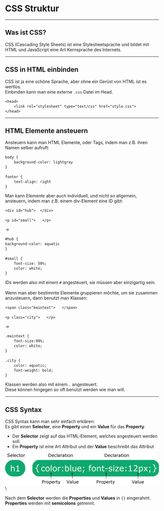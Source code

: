 # CSS Struktur

- - -

## Was ist CSS?

CSS (Cascading Style Sheets) ist eine Stylesheetsprache und bildet
mit HTML und JavaScript eine Art Kernsprache des Internets.

- - -

## CSS in HTML einbinden

CSS ist ja eine schöne Sprache, aber ohne ein Gerüst von HTML ist es wertlos.\
Einbinden kann man eine externe ```.css``` Datei im Head.

    <head>
        <link rel="stylesheet" type="text/css" href="style.css">
    </head>

- - -

## HTML Elemente ansteuern

Ansteuern kann man HTML Elemente, oder Tags, indem man z.B. ihren Namen selber
aufruft:

    body {
        background-color: lightgray
    }

    footer {
        text-align: right
    }

Man kann Elemente aber auch individuell, und nicht so allgemein, ansteuern,
indem man z.B. einem div-Element eine ID gibt:

    <div id="hub">  </div>

    <p id="small">   </p>

->

    #hub {
    background-color: aquatic
    }

    #small {
        font-size: 50%;
        color: white;
    }

IDs werden also mit einem ```#``` angesteuert, sie müssen aber einzigartig sein.\
\
Wenn man aber bestimmte Elemente gruppieren möchte, um sie zusammen anzusteuern,
dann benutzt man Klassen:

    <span class="maintext">   </span>

    <p class="city">   </p>

->

    .maintext {
        font-size:90%;
        color: white;
    }
    
    .city {
        color: aquatic;
        font-weight: bold;
    }

Klassen werden also mit einem ```.``` angesteuert.\
Diese können hingegen so oft benutzt werden wie man will.

- - -

## CSS Syntax

CSS Syntax kann man sehr einfach erklären:\
Es gibt einen **Selector**, eine **Property** und ein **Value** für das **Property**.

- Der **Selector** zeigt auf das HTML-Element, welches angesteuert werden soll.
- Ein **Property** ist eine Art Attribut und der **Value** beschreibt das Attribut

![css syntax](../imgs/markdown/w3%20css%20syntax%20example.png)\

Nach dem **Selector** werden die **Properties** und **Values** in ```{}``` eingerahmt.\
**Properties** werden mit **semicolons** getrennt.


